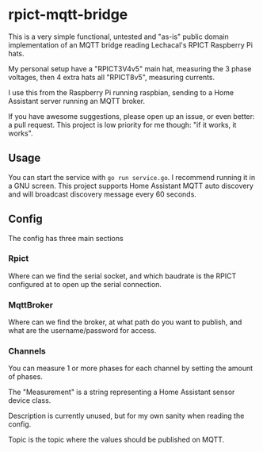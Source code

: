 # rpict-mqtt-bridge

This is a very simple functional, untested and "as-is" public domain implementation of an MQTT bridge reading Lechacal's RPICT Raspberry Pi hats.

My personal setup have a "RPICT3V4v5" main hat, measuring the 3 phase voltages, then 4 extra hats all "RPICT8v5", measuring currents.

I use this from the Raspberry Pi running raspbian, sending to a Home Assistant server running an MQTT broker.

If you have awesome suggestions, please open up an issue, or even better: a pull request. This project is low priority for me though: "if it works, it works".

## Usage

You can start the service with `go run service.go`. I recommend running it in a GNU screen.
This project supports Home Assistant MQTT auto discovery and will broadcast discovery message every 60 seconds.

## Config

The config has three main sections

### Rpict

Where can we find the serial socket, and which baudrate is the RPICT configured at to open up the serial connection.

### MqttBroker

Where can we find the broker, at what path do you want to publish, and what are the username/password for access.

### Channels

You can measure 1 or more phases for each channel by setting the amount of phases.

The "Measurement" is a string representing a Home Assistant sensor device class.

Description is currently unused, but for my own sanity when reading the config.

Topic is the topic where the values should be published on MQTT.